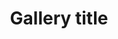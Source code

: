 ---
title: "Gallery title"
type: "gallery" # Don't change this -- it tells the theme which template to use.
url: "/photos" # Sets the link for the page, after baseURL: http://example.com/photos
maxWidth: "800x" # Image Processing will resize image files to this maximum width and retain aspect ratio.
clickablePhotos: false # Set 'true' to link images to the full size files.
draft: true
---